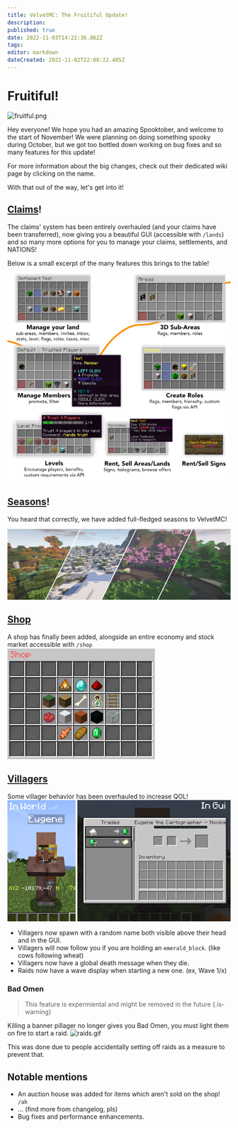 ```yaml
---
title: VelvetMC: The Fruitiful Update!
description: 
published: true
date: 2022-11-03T14:22:36.862Z
tags: 
editor: markdown
dateCreated: 2022-11-02T22:08:22.485Z
---
```


# Fruitiful!
![fruitful.png](/assets/fruitful.png)

Hey everyone! We hope you had an amazing Spooktober, and welcome to the start of November!
We were planning on doing something spooky during October, but we got too bottled down working on bug fixes and so many features for this update!

For more information about the big changes, check out their dedicated wiki page by clicking on the name.

With that out of the way, let's get into it!

## [Claims](/minecraft/claims)!
The claims' system has been entirely overhauled (and your claims have been transferred), now giving you a beautiful GUI (accessible with `/lands`) and so many more options for you to manage your claims, settlements, and NATIONS!

Below is a small excerpt of the many features this brings to the table!

![lands.png](/assets/lands.png)

## [Seasons](/minecraft/seasons)!
You heard that correctly, we have added full-fledged seasons to VelvetMC!

![seasons.png](/assets/seasons.png)

## [Shop](/minecraft/shop)
A shop has finally been added, alongside an entire economy and stock market accessible with `/shop`
![shop.png](/assets/shop.png)

## [Villagers](/minecraft/villagers)
Some villager behavior has been overhauled to increase QOL!
![villager_name.png](/assets/villager_name.png)

- Villagers now spawn with a random name both visible above their head and in the GUI.
- Villagers will now follow you if you are holding an `emerald_block`. (like cows following wheat)
- Villagers now have a global death message when they die.
- Raids now have a wave display when starting a new one. (ex, Wave 1/x)

### Bad Omen
> This feature is expermiental and might be removed in the future
{.is-warning}

Killing a banner pillager no longer gives you Bad Omen, you must light them on fire to start a raid.
![raids.gif](/assets/raids.gif)

This was done due to people accidentally setting off raids as a measure to prevent that.

## Notable mentions
- An auction house was added for items which aren't sold on the shop! `/ah`
- ... (find more from changelog, pls)
- Bug fixes and performance enhancements.